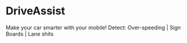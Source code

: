 # DriveAssist
Make your car smarter with your mobile! Detect: Over-speeding | Sign Boards | Lane shits
